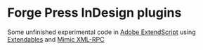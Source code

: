 Forge Press InDesign plugins
================

Some unfinished experimental code in [Adobe ExtendScript](http://www.adobe.com/devnet/scripting.html) using [Extendables](http://stdbrouw.github.io/Extendables/) and [Mimic XML-RPC](http://mimic-xmlrpc.sourceforge.net/) 

